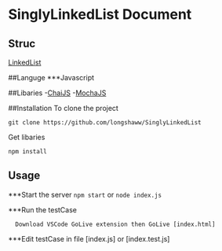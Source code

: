 # SinglyLinkedList Document

## Struc
[LinkedList](https://i.ytimg.com/vi/ZBdE8DElQQU/maxresdefault.jpg)

##Languge
***Javascript

##Libaries
-[ChaiJS](https://www.chaijs.com/)
-[MochaJS](https://mochajs.org/)

##Installation
To clone the project
```
git clone https://github.com/longshaww/SinglyLinkedList
````
Get libaries 
```
npm install
```

## Usage
***Start the server
``` npm start ```
or
``` node index.js ```

***Run the testCase
```
  Download VSCode GoLive extension then GoLive [index.html]
```

***Edit testCase in file [index.js] or [index.test.js]



